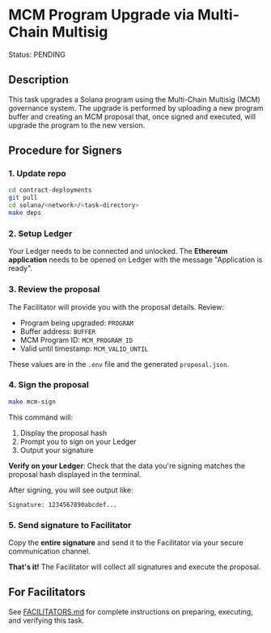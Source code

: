 # MCM Program Upgrade via Multi-Chain Multisig

Status: PENDING

## Description

This task upgrades a Solana program using the Multi-Chain Multisig (MCM) governance system. The upgrade is performed by uploading a new program buffer and creating an MCM proposal that, once signed and executed, will upgrade the program to the new version.

## Procedure for Signers

### 1. Update repo

```bash
cd contract-deployments
git pull
cd solana/<network>/<task-directory>
make deps
```

### 2. Setup Ledger

Your Ledger needs to be connected and unlocked. The **Ethereum application** needs to be opened on Ledger with the message "Application is ready".

### 3. Review the proposal

The Facilitator will provide you with the proposal details. Review:
- Program being upgraded: `PROGRAM`
- Buffer address: `BUFFER`
- MCM Program ID: `MCM_PROGRAM_ID`
- Valid until timestamp: `MCM_VALID_UNTIL`

These values are in the `.env` file and the generated `proposal.json`.

### 4. Sign the proposal

```bash
make mcm-sign
```

This command will:
1. Display the proposal hash
2. Prompt you to sign on your Ledger
3. Output your signature

**Verify on your Ledger**: Check that the data you're signing matches the proposal hash displayed in the terminal.

After signing, you will see output like:

```
Signature: 1234567890abcdef...
```

### 5. Send signature to Facilitator

Copy the **entire signature** and send it to the Facilitator via your secure communication channel.

**That's it!** The Facilitator will collect all signatures and execute the proposal.

## For Facilitators

See [FACILITATORS.md](./FACILITATORS.md) for complete instructions on preparing, executing, and verifying this task.
